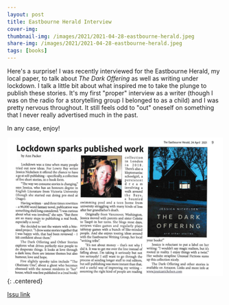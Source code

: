 ```yaml
---
layout: post
title: Eastbourne Herald Interview
cover-img:
thumbnail-img: /images/2021/2021-04-28-eastbourne-herald.jpeg
share-img: /images/2021/2021-04-28-eastbourne-herald.jpeg
tags: [books]
---
```


Here's a surprise! I was recently interviewed for the Eastbourne Herald, my
local paper, to talk about _The Dark Offering_ as well as writing under
lockdown. I talk a little bit about what inspired me to take the plunge to
publish these stories. It's my first "proper" interview as a writer (though I
was on the radio for a storytelling group I belonged to as a child) and I was
pretty nervous throughout. It still feels odd to "out" oneself on something that
I never really advertised much in the past.

In any case, enjoy!

![Jessica Nickelsen interview at the Eastbourne Herald ](/images/2021/2021-04-28-eastbourne-herald.jpeg){: .centered}

[Issu link](https://issuu.com/theeastbourneherald/docs/print_20_page_april_2021__)
